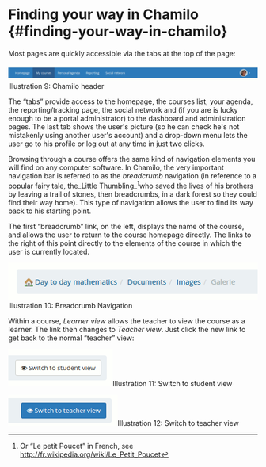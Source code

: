 # Finding your way in Chamilo {#finding-your-way-in-chamilo}

Most pages are quickly accessible via the tabs at the top of the page:

![](assets/images11.png)Illustration 9: Chamilo header

The “tabs” provide access to the homepage, the courses list, your agenda, the reporting/tracking page, the social network and (if you are is lucky enough to be a portal administrator) to the dashboard and administration pages. The last tab shows the user&#039;s picture (so he can check he&#039;s not mistakenly using another user&#039;s account) and a drop-down menu lets the user go to his profile or log out at any time in just two clicks.

Browsing through a course offers the same kind of navigation elements you will find on any computer software. In Chamilo, the very important navigation bar is referred to as the _breadcrumb_ navigation (in reference to a popular fairy tale, the_Little Thumbling_[^5]who saved the lives of his brothers by leaving a trail of stones, then breadcrumbs, in a dark forest so they could find their way home). This type of navigation allows the user to find its way back to his starting point.

The first “breadcrumb” link, on the left, displays the name of the course, and allows the user to return to the course homepage directly. The links to the right of this point directly to the elements of the course in which the user is currently located.

![](assets/images12.png)Illustration 10: Breadcrumb Navigation

Within a course, _Learner view_ allows the teacher to view the course as a learner. The link then changes to _Teacher view_. Just click the new link to get back to the normal “teacher” view:

![](assets/images13.png)Illustration 11: Switch to student view

![](assets/image1.png)Illustration 12: Switch to teacher view

[^5]: Or “Le petit Poucet” in French, see http://fr.wikipedia.org/wiki/Le_Petit_Poucet